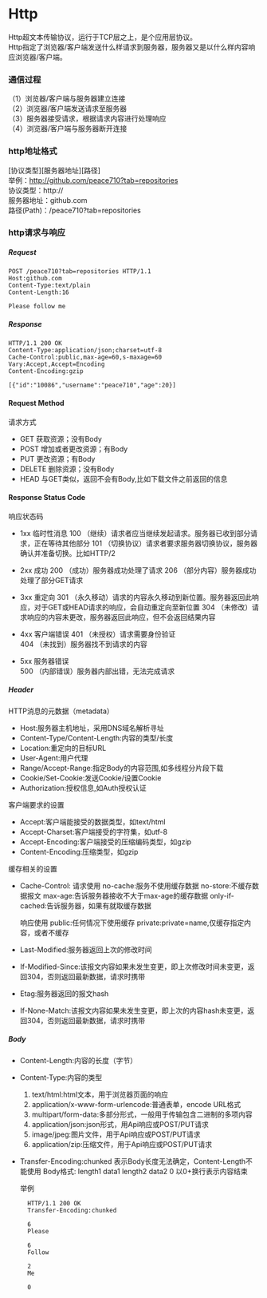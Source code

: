 # Http
Http超文本传输协议，运行于TCP层之上，是个应用层协议。</br>Http指定了浏览器/客户端发送什么样请求到服务器，服务器又是以什么样内容响应浏览器/客户端。

### 通信过程
（1）浏览器/客户端与服务器建立连接</br>
（2）浏览器/客户端发送请求至服务器</br>
（3）服务器接受请求，根据请求内容进行处理响应</br>
（4）浏览器/客户端与服务器断开连接</br>

### http地址格式
[协议类型][服务器地址][路径]</br>
举例：http://github.com/peace710?tab=repositories</br>
协议类型：http://</br>
服务器地址：github.com</br>
路径(Path)：/peace710?tab=repositories</br>

### http请求与响应
##### Request
```
POST /peace710?tab=repositories HTTP/1.1 
Host:github.com
Content-Type:text/plain
Content-Length:16

Please follow me
```
##### Response
```
HTTP/1.1 200 OK
Content-Type:application/json;charset=utf-8
Cache-Control:public,max-age=60,s-maxage=60
Vary:Accept,Accept=Encoding
Content-Encoding:gzip

[{"id":"10086","username":"peace710","age":20}]
```

#### Request Method
请求方式
* GET 获取资源；没有Body
* POST 增加或者更改资源；有Body
* PUT 更改资源；有Body
* DELETE 删除资源；没有Body
* HEAD 与GET类似，返回不会有Body,比如下载文件之前返回的信息

#### Response Status Code
响应状态码
* 1xx 临时性消息
  100 （继续）请求者应当继续发起请求。服务器已收到部分请求，正在等待其他部分
  101 （切换协议）请求者要求服务器切换协议，服务器确认并准备切换。比如HTTP/2
   
* 2xx 成功
  200 （成功）服务器成功处理了请求
  206 （部分内容）服务器成功处理了部分GET请求
  
* 3xx 重定向
  301 （永久移动）请求的内容永久移动到新位置。服务器返回此响应，对于GET或HEAD请求的响应，会自动重定向至新位置
  304 （未修改）请求响应的内容未更改，服务器返回此响应，但不会返回结果内容
  
* 4xx 客户端错误
  401 （未授权）请求需要身份验证   
  404 （未找到）服务器找不到请求的内容

* 5xx 服务器错误   
  500 （内部错误）服务器内部出错，无法完成请求

##### Header
HTTP消息的元数据（metadata）
* Host:服务器主机地址，采用DNS域名解析寻址
* Content-Type/Content-Length:内容的类型/长度
* Location:重定向的目标URL
* User-Agent:用户代理
* Range/Accept-Range:指定Body的内容范围,如多线程分片段下载
* Cookie/Set-Cookie:发送Cookie/设置Cookie
* Authorization:授权信息,如Auth授权认证

客户端要求的设置
* Accept:客户端能接受的数据类型，如text/html
* Accept-Charset:客户端接受的字符集，如utf-8
* Accept-Encoding:客户端接受的压缩编码类型，如gzip
* Content-Encoding:压缩类型，如gzip

缓存相关的设置
* Cache-Control:
  请求使用
  no-cache:服务不使用缓存数据
  no-store:不缓存数据报文
  max-age:告诉服务器接收不大于max-age的缓存数据
  only-if-cached:告诉服务器，如果有就取缓存数据
  
  响应使用
  public:任何情况下使用缓存
  private:private=name,仅缓存指定内容，或者不缓存
  
* Last-Modified:服务器返回上次的修改时间
* If-Modified-Since:该报文内容如果未发生变更，即上次修改时间未变更，返回304，否则返回最新数据，请求时携带
* Etag:服务器返回的报文hash
* If-None-Match:该报文内容如果未发生变更，即上次的内容hash未变更，返回304，否则返回最新数据，请求时携带

##### Body
* Content-Length:内容的长度（字节）
* Content-Type:内容的类型
    1. text/html:html文本，用于浏览器页面的响应
    2. application/x-www-form-urlencode:普通表单，encode URL格式
    3. multipart/form-data:多部分形式，一般用于传输包含二进制的多项内容
    4. application/json:json形式，用Api响应或POST/PUT请求
    5. image/jpeg:图片文件，用于Api响应或POST/PUT请求
    6. application/zip:压缩文件，用于Api响应或POST/PUT请求
* Transfer-Encoding:chunked
  表示Body长度无法确定，Content-Length不能使用
  Body格式:
  length1
  data1
  length2
  data2
  0
  以0+换行表示内容结束
  
  举例
  ```
    HTTP/1.1 200 OK
    Transfer-Encoding:chunked
    
    6
    Please
    
    6
    Follow
    
    2
    Me
    
    0
  ```



  
